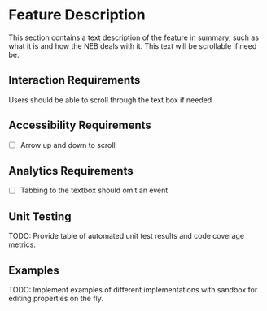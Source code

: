 # Feature Description

This section contains a text description of the feature in summary, such as what it is and how the 
NEB deals with it. This text will be scrollable if need be.

## Interaction Requirements

Users should be able to scroll through the text box if needed

## Accessibility Requirements

* [ ] Arrow up and down to scroll

## Analytics Requirements

* [ ] Tabbing to the textbox should omit an event

## Unit Testing

TODO: Provide table of automated unit test results and code coverage metrics.

## Examples

TODO: Implement examples of different implementations with sandbox for editing
properties on the fly.
